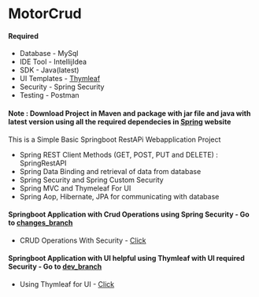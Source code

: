 # MotorCrud

####  Required
  * Database - MySql
  * IDE Tool - IntellijIdea
  * SDK - Java(latest)
  * UI Templates - [Thymleaf](http://www.thymeleaf.org)
  * Security - Spring Security
  * Testing - Postman
    
#### Note : Download Project in Maven and package with jar file and java with latest version using all the required dependecies in [Spring](https://start.spring.io/) website

This is a Simple Basic Springboot RestAPi Webapplication Project
   *  Spring REST Client Methods (GET, POST, PUT and DELETE) : SpringRestAPI
   *  Spring Data Binding and retrieval of data from database
   *  Spring Security and Spring Custom Security
   *  Spring MVC and Thymeleaf For UI
   *  Spring Aop, Hibernate, JPA for communicating with database

#### Springboot Application with Crud Operations using Spring Security - Go to [changes_branch](https://github.com/WideCarSupporter/MotorCrud/tree/changes_branch)
  * CRUD Operations With Security - [Click](https://github.com/WideCarSupporter/MotorCrud/tree/changes_branch/src)

#### Springboot Application with UI helpful using Thymleaf with UI required Security - Go to [dev_branch](https://github.com/WideCarSupporter/MotorCrud/tree/dev_branch)
  * Using Thymleaf for UI - [Click](https://github.com/WideCarSupporter/MotorCrud/tree/dev_branch/src)
